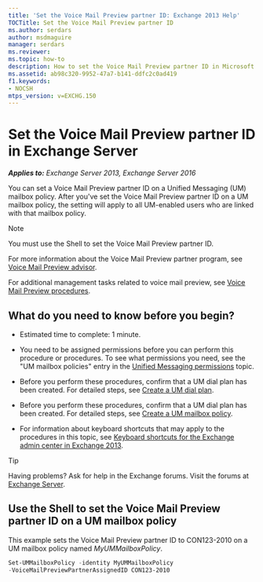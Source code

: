 ```yaml
---
title: 'Set the Voice Mail Preview partner ID: Exchange 2013 Help'
TOCTitle: Set the Voice Mail Preview partner ID
ms.author: serdars
author: msdmaguire
manager: serdars
ms.reviewer:
ms.topic: how-to
description: How to set the Voice Mail Preview partner ID in Microsoft Exchange Server
ms.assetid: ab98c320-9952-47a7-b141-ddfc2c0ad419
f1.keywords:
- NOCSH
mtps_version: v=EXCHG.150
---
```


# Set the Voice Mail Preview partner ID in Exchange Server

_**Applies to:** Exchange Server 2013, Exchange Server 2016_

You can set a Voice Mail Preview partner ID on a Unified Messaging (UM) mailbox policy. After you've set the Voice Mail Preview partner ID on a UM mailbox policy, the setting will apply to all UM-enabled users who are linked with that mailbox policy.

> [!NOTE]
> You must use the Shell to set the Voice Mail Preview partner ID.

For more information about the Voice Mail Preview partner program, see [Voice Mail Preview advisor](voice-mail-preview-advisor-exchange-2013-help.md).

For additional management tasks related to voice mail preview, see [Voice Mail Preview procedures](voice-mail-preview-procedures-exchange-2013-help.md).

## What do you need to know before you begin?

- Estimated time to complete: 1 minute.

- You need to be assigned permissions before you can perform this procedure or procedures. To see what permissions you need, see the "UM mailbox policies" entry in the [Unified Messaging permissions](unified-messaging-permissions-exchange-2013-help.md) topic.

- Before you perform these procedures, confirm that a UM dial plan has been created. For detailed steps, see [Create a UM dial plan](create-um-dial-plan-exchange-2013-help.md).

- Before you perform these procedures, confirm that a UM dial plan has been created. For detailed steps, see [Create a UM mailbox policy](create-um-mailbox-policy-exchange-2013-help.md).

- For information about keyboard shortcuts that may apply to the procedures in this topic, see [Keyboard shortcuts for the Exchange admin center in Exchange 2013](keyboard-shortcuts-in-the-exchange-admin-center-2013-help.md).

> [!TIP]
> Having problems? Ask for help in the Exchange forums. Visit the forums at [Exchange Server](https://social.technet.microsoft.com/forums/office/home?category=exchangeserver).

## Use the Shell to set the Voice Mail Preview partner ID on a UM mailbox policy

This example sets the Voice Mail Preview partner ID to CON123-2010 on a UM mailbox policy named _MyUMMailboxPolicy_.

```powershell
Set-UMMailboxPolicy -identity MyUMMailboxPolicy
-VoiceMailPreviewPartnerAssignedID CON123-2010
```

